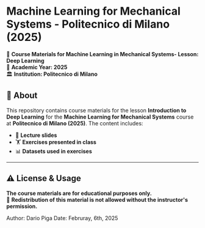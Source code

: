 # Machine Learning for Mechanical Systems - Politecnico di Milano (2025)  
📌 **Course Materials for Machine Learning in Mechanical Systems- Lesson: Deep Learning**  
📅 **Academic Year: 2025**  
🏛️ **Institution: Politecnico di Milano**  

## 📖 About  
This repository contains course materials for the lesson **Introduction to Deep Learning** for the **Machine Learning for Mechanical Systems** course at **Politecnico di Milano (2025)**. The content includes:  

- 📂 **Lecture slides**  
- 🏋️ **Exercises presented in class**  
- 📊 **Datasets used in exercises**  

---

## ⚠️ License & Usage  
**The course materials are for educational purposes only.**  
📌 **Redistribution of this material is not allowed without the instructor's permission.**  

Author: Dario Piga
Date: Februray, 6th, 2025
